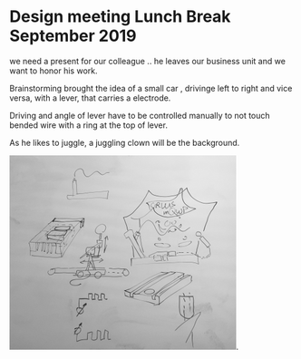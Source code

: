 # Design meeting Lunch Break September 2019

we need a present for our colleague .. he leaves our business unit
and we want to honor his work.

Brainstorming brought the idea of a small car , drivinge left to right and vice versa,
with a lever, that carries a electrode. 

Driving and angle of lever have to be controlled manually to not touch bended
wire with a ring at the top of lever.

As he likes to juggle, a juggling clown will be the background.

![And this was the Idea (quit close!)](first_design_RS.png).


